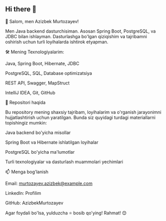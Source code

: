 ## Hi there 👋

👋 Salom, men Azizbek Murtozayev!

Men Java backend dasturchisiman. Asosan Spring Boot, PostgreSQL, va JDBC bilan ishlayman. Dasturlashga bo'lgan qiziqishim va tajribamni oshirish uchun turli loyihalarda ishtirok etyapman.

🛠 Mening Texnologiyalarim:

Java, Spring Boot, Hibernate, JDBC

PostgreSQL, SQL, Database optimizatsiya

REST API, Swagger, MapStruct

IntelliJ IDEA, Git, GitHub

🚀 Repositori haqida

Bu repository mening shaxsiy tajribam, loyihalarim va o'rganish jarayonimni hujjatlashtirish uchun yaratilgan. Bunda siz quyidagi turdagi materiallarni topishingiz mumkin:

Java backend bo'yicha misollar

Spring Boot va Hibernate ishlatilgan loyihalar

PostgreSQL bo'yicha ma'lumotlar

Turli texnologiyalar va dasturlash muammolari yechimlari

📫 Menga bog'lanish

Email: murtozayev.azizbek@example.com

LinkedIn: Profilim

GitHub: AzizbekMurtozayev

Agar foydali bo'lsa, yulduzcha ⭐ bosib qo'ying! Rahmat! 😊


